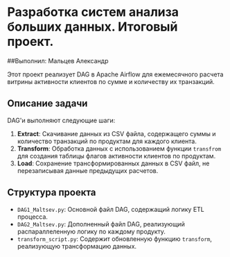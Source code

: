 # Разработка систем анализа больших данных. Итоговый проект.

##Выполнил: Мальцев Александр

Этот проект реализует DAG в Apache Airflow для ежемесячного расчета витрины активности клиентов по сумме и количеству их транзакций.

## Описание задачи

DAG'и выполняют следующие шаги:

1. **Extract**: Скачивание данных из CSV файла, содержащего суммы и количество транзакций по продуктам для каждого клиента.
2. **Transform**: Обработка данных с использованием функции `transfrom` для создания таблицы флагов активности клиентов по продуктам.
3. **Load**: Сохранение трансформированных данных в CSV файл, не перезаписывая данные предыдущих расчетов.

## Структура проекта

- `DAG1_Maltsev.py`: Основной файл DAG, содержащий логику ETL процесса.
- `DAG2_Maltsev.py`: Дополненный файл DAG, реализующий распараллеленную логику по каждому продукту.
- `transform_script.py`: Содержит обновленную функцию `transform`, реализующую трансформацию данных. 

